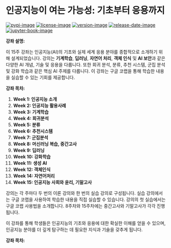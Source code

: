 # 인공지능이 여는 가능성: 기초부터 응용까지

[![pypi-image]][pypi-url]
[![license-image]][license-url]
[![version-image]][release-url]
[![release-date-image]][release-url]
[![jupyter-book-image]][docs-url]

<!-- Links: -->

[hyperfast python template]: https://github.com/entelecheia/hyperfast-python-template
[pypi-image]: https://img.shields.io/pypi/v/aibasics
[license-image]: https://img.shields.io/github/license/chu-aie/aibasics
[license-url]: https://github.com/chu-aie/aibasics/blob/main/LICENSE
[version-image]: https://img.shields.io/github/v/release/chu-aie/aibasics?sort=semver
[release-date-image]: https://img.shields.io/github/release-date/chu-aie/aibasics
[release-url]: https://github.com/chu-aie/aibasics/releases
[jupyter-book-image]: https://jupyterbook.org/en/stable/_images/badge.svg
[repo-url]: https://github.com/chu-aie/aibasics
[pypi-url]: https://pypi.org/project/aibasics
[docs-url]: https://aibasics.entelecheia.ai/
[changelog]: https://github.com/chu-aie/aibasics/blob/main/CHANGELOG.md
[contributing guidelines]: https://github.com/chu-aie/aibasics/blob/main/CONTRIBUTING.md

<!-- Links: -->

**강좌 설명:**

이 15주 강좌는 인공지능(AI)의 기초와 실제 세계 응용 분야를 종합적으로 소개하기 위해 설계되었습니다. 강의는 **기계학습**, **딥러닝**, **자연어 처리**, **객체 인식** 및 **AI 보안**과 같은 다양한 AI 개념, 기술 및 응용을 다룹니다. 또한 회귀 분석, 분류, 추천 시스템, 군집 분석 및 강화 학습과 같은 핵심 AI 주제를 다룹니다. 이 강좌는 구글 코랩을 통해 학습한 내용을 실습할 수 있는 기회를 제공합니다.

**강좌 목차:**

1. **Week 1: 인공지능 소개**
2. **Week 2: 인공지능 활용사례**
3. **Week 3: 기계학습**
4. **Week 4: 회귀분석**
5. **Week 5: 분류**
6. **Week 6: 추천시스템**
7. **Week 7: 군집분석**
8. **Week 8: 머신러닝 복습, 중간고사**
9. **Week 9: 딥러닝**
10. **Week 10: 강화학습**
11. **Week 11: 생성 AI**
12. **Week 12: 객체인식**
13. **Week 14: 자연어처리**
14. **Week 15: 인공지능 사회와 윤리, 기말고사**

강의는 각 주마다 두 번의 이론 강의와 한 번의 실습 강의로 구성됩니다. 실습 강의에서는 구글 코랩을 사용하여 학습한 내용을 직접 실습할 수 있습니다. 강의의 첫 실습에서는 구글 코랩 사용법을 소개합니다. 8주차와 15주차에는 중간고사와 기말고사가 각각 진행됩니다.

이 강좌를 통해 학생들은 인공지능의 기초와 응용에 대한 확실한 이해를 얻을 수 있으며, 인공지능 분야를 더 깊게 탐구하는 데 필요한 지식과 기술을 갖추게 됩니다.

**강좌 목차:**

```{tableofcontents}

```
